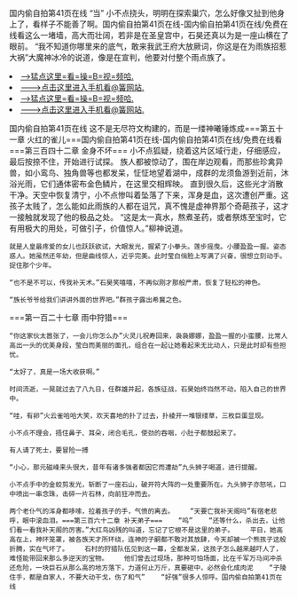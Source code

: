 国内偷自拍第41页在线    “当”    小不点挠头，明明在探索巢穴，怎么好像又扯到他身上了，看样子不能善了啊。国内偷自拍第41页在线-国内偷自拍第41页在线/免费在线看这么一堵墙，高大而壮阔，若非是在圣皇宫中，石昊还真以为是一座山横在了眼前。    “我不知道你哪里来的底气，敢来我武王府大放厥词，你这是在为雨族招惹大祸”大魔神冰冷的说道，像是在宣判，他要对付整个雨点族了。

<li><a href="http://ykivpf289.sg925.xyz/#md_1026">-->猛点这里=看=操=B=视=频哈.</a></li>
<li><a href="http://ykivpf289.sg925.xyz/#md_1026">--->点击这里进入手机看@簧网站.</a></li>





<li><a href="http://ykivpf289.sg925.xyz/#md_1026">-->猛点这里=看=操=B=视=频哈.</a></li>
<li><a href="http://ykivpf289.sg925.xyz/#md_1026">--->点击这里进入手机看@簧网站.</a></li>



国内偷自拍第41页在线    这不是无尽符文构建的，而是一缕神曦锤炼成===第五十一章 火红的雀儿===国内偷自拍第41页在线-国内偷自拍第41页在线/免费在线看===第三百四十二章 金身不坏===
    小不点狐疑，绕着这片区域行走，仔细感应，最后按捺不住，开始进行试探。    族人都被惊动了，围在岸边观看，而那些珍禽异兽，如小鸾鸟、独角兽等也都发呆，怔怔地望着湖中，成群的龙须鱼游到近前，沐浴光雨，它们通体密布金色鳞片，在这里交相辉映。    直到很久后，这些光才消散干净。天空中恢复清宁，小不点惨叫着坠落了下来，浑身是血，这次遭创严重。这孩子太贱了，怎么能如此雨族的人都在诅咒，真不愧是虚神界那个奇葩孩子，这才一接触就发现了他的极品之处。    “这是太一真水，熬煮圣药，或者祭炼至宝时，它有用极大的用处，可做引子，价值惊人。”柳神说道。

    就是人皇最疼爱的女儿也跃跃欲试，大眼发光，握紧了小拳头。莲步摇曳。小腰盈盈一握。姿态惑人。她虽然还年幼，但是曲线惊人，近乎完美。此时莹白俏脸上写满了兴奋，很想立刻动手。捉住那个少年。

    “也不是不可以，传我补天术。”石昊笑嘻嘻，不再似刚才那般严肃，恢复了轻松的神色。

    “族长爷爷给我们讲讲外面的世界吧。”群孩子露出希冀之色。

===第一百二十七章 雨中狩猎===

    “你这家伙太嚣张了，一会儿你怎么办”火灵儿祝寿回来，袅袅娜娜，盈盈一握的小蛮腰，比常人高出一头的优美身段，莹白而美丽的面孔，组合在一起让她看起来无比动人，只是此时却有些担忧。

    “太好了，真是一场大收获啊。”

    时间流逝，一晃就过去了八九日，任群雄并起，各族征战，石昊始终岿然不动，陷入自己的世界中。

    “哇，有卵”火云雀哈哈大笑，欢天喜地的扑了过去，扑棱开一堆银缕草，三枚巨蛋显现。

    小不点不理会，捂住鼻子、耳朵，闭合毛孔，使劲的吞咽，小肚子都鼓起来了。

    有人请了死士，要冒险一搏

    “小心，那元磁峰来头很大，昔年有诸多强者都因它而遭劫”九头狮子喝道，进行提醒。

    小不点手中的金蛟剪发光，斩断了一座石山，破开符大阵的一处重要所在。九头狮子亦怒吼，口中喷出一串念珠，击碎一片石林，向前狂冲而去。

    两个老仆气的浑身都哆嗦，拉着孩子的手，气愤的离去。    “天要亡我补天阁吗”有宿老悲呼，眼中滚血泪。===第三百六十二章 补天弟子===    “呜”    “还等什么，杀出去，让他们看一看我补天阁的厉害。”大红鸟凶残的叫道，忘记了它根不是这里的弟子。    平日，她高高在上，神环笼罩，被各族天才所环绕，连神的子嗣都不敢对其放肆，今天却被一个熊孩子这般折腾，实在气坏了。    石村的狩猎队伍见到这一幕，全都发呆，这孩子怎么越来越吓人了，难怪能带回来那么多逆天的宝物。    他们曾去过现场，那种可怕场面，比在千军万马间冲杀还危险，一块巨石从那么高的地方落下，力道何止万斤，真要砸中，必然会化成肉泥    “子陵住手，都是自家人，不要大动干戈，伤了和气”    “好强”很多人惊呼。国内偷自拍第41页在线

